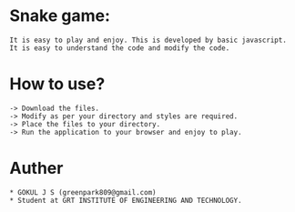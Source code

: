 # Snake game:
    It is easy to play and enjoy. This is developed by basic javascript.
    It is easy to understand the code and modify the code.
    
# How to use?
    -> Download the files.
    -> Modify as per your directory and styles are required.
    -> Place the files to your directory.
    -> Run the application to your browser and enjoy to play.
    
# Auther
    * GOKUL J S (greenpark809@gmail.com)
    * Student at GRT INSTITUTE OF ENGINEERING AND TECHNOLOGY.
